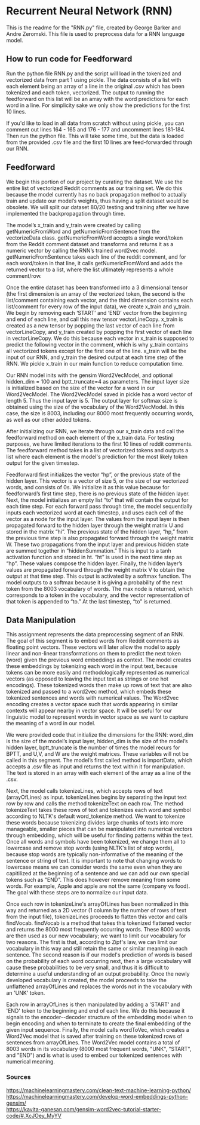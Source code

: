 # Recurrent Neural Network (RNN)

This is the readme for the "RNN.py" file, created by George Barker and Andre Zeromski. This file is used to preprocess data for a RNN language model.

## How to run code for Feedforward

Run the python file RNN.py and the script will load in the tokenized and vectorized data from part 1 using pickle. The data consists of a list with each element being an array of a line in the original .csv which has been tokenized and each token, vectorized. The output to running the feedforward on this list will be an array with the word predictions for each word in a line. For simplicity sake we only show the predictions for the first 10 lines.

If you'd like to load in all data from scratch without using pickle, you can comment out lines 164 - 165 and 176 - 177 and uncomment lines 181-184. Then run the python file. This will take some time, but the data is loaded from the provided .csv file and the first 10 lines are feed-forwarded through our RNN.

## Feedforward

We begin this portion of our project by curating the dataset. We use the entire list of vectorized Reddit comments as our training set. We do this because the model currently has no back propagation method to actually train and update our model’s weights, thus having a split dataset would be obsolete. We will split our dataset 80/20 testing and training after we have implemented the backpropagation through time.

The model’s x_train and y_train were created by calling getNumericFromWord and getNumericFromSentence from the vectorizeData class. getNumericFromWord accepts a single word/token from the Reddit comment dataset and transforms and returns it as a numeric vector by calling the RNN’s trained word2vec model. getNumericFromSentence takes each line of the reddit comment, and for each word/token in that line, it calls getNumericFromWord and adds the returned vector to a list, where the list ultimately represents a whole comment/row.

Once the entire dataset has been transformed into a 3 dimensional tensor (the first dimension is an array of the vectorized token, the second is the list/comment containing each vector, and the third dimension contains each list/comment for every row of the input data), we create x_train and y_train. We begin by removing each ‘START’ and ‘END’ vector from the beginning and end of each line, and call this new tensor vectorLineCopy. x_train is created as a new tensor by popping the last vector of each line from vectorLineCopy, and y_train created by popping the first vector of each line in vectorLineCopy. We do this because each vector in x_train is supposed to predict the following vector in the comment, which is why y_train contains all vectorized tokens except for the first one of the line. x_train will be the input of our RNN, and y_train the desired output at each time step of the RNN. We pickle x_train in our main function to reduce computation time.

Our RNN model inits with the gensim Word2VecModel, and optional hidden_dim = 100 and bptt_truncate=4 as parameters. The input layer size is initialized based on the size of the vector for a word in our Word2VecModel. The Word2VecModel saved in pickle has a word vector of length 5. Thus the input layer is 5. The output layer for softmax size is obtained using the size of the vocabulary of the Word2VecModel. In this case, the size is 8003, including our 8000 most frequently occurring words, as well as our other added tokens.

After initializing our RNN, we iterate through our x_train data and call the feedforward method on each element of the x_train data. For testing purposes, we have limited iterations to the first 10 lines of reddit comments. The feedforward method takes in a list of vectorized tokens and outputs a list where each element is the model's prediction for the most likely token output for the given timestep.

Feedforward first initializes the vector “hp”, or the previous state of the hidden layer. This vector is a vector of size 5, or the size of our vectorized words, and consists of 0s. We initialize it as this value because for feedforward’s first time step, there is no previous state of the hidden layer. Next, the model initializes an empty list “to” that will contain the output for each time step. For each forward pass through time, the model sequentially inputs each vectorized word at each timestep, and uses each cell of the vector as a node for the input layer. The values from the input layer is then propagated forward to the hidden layer through the weight matrix U and stored in the matrix “hi”. The previous state of the hidden layer, “hp,” from the previous time step is also propagated forward through the weight matrix W. These two propagations from the input layer and previous hidden state are summed together in “hiddenSummation.” This is input to a tanh activation function and stored in ht. “ht” is used in the next time step as “hp”. These values compose the hidden layer. Finally, the hidden layer’s values are propagated forward through the weight matrix V to obtain the output at that time step. This output is activated by a softmax function. The model outputs to a softmax because it is giving a probability of the next token from the 8003 vocabulary of words. The max node is returned, which corresponds to a token in the vocabulary, and the vector representation of that token is appended to “to.” At the last timestep, “to” is returned.

## Data Manipulation

This assignment represents the data preprocessing segment of an RNN. The goal of this segment is to embed words from Reddit comments as floating point vectors. These vectors will later allow the model to apply linear and non-linear transformations on them to predict the next token (word) given the previous word embeddings as context. The model creates these embeddings by tokenizing each word in the input text, because tokens can be more easily and methodologically represented as numerical vectors (as opposed to leaving the input text as strings or one hot encodings). These tokenized words then make up rows of text that are also tokenized and passed to a word2vec method, which embeds these tokenized sentences and words with numerical values. The Word2vec encoding creates a vector space such that words appearing in similar contexts will appear nearby in vector space. It will be useful for our linguistic model to represent words in vector space as we want to capture the meaning of a word in our model.

We were provided code that initialize the dimensions for the RNN: word_dim is the size of the model’s input layer, hidden_dim is the size of the model’s hidden layer, bptt_truncate is the number of times the model recurs for BPTT, and U,V, and W are the weight matrices. These variables will not be called in this segment. The model’s first called method is importData, which accepts a .csv file as input and returns the text within it for manipulation. The text is stored in an array with each element of the array as a line of the .csv.

Next, the model calls tokenizeLines, which accepts rows of text (arrayOfLines) as input. tokenizeLines begins by separating the input text row by row and calls the method tokenizeText on each row. The method tokenizeText takes these rows of text and tokenizes each word and symbol according to NLTK's default word_tokenize method. We want to tokenize these words because tokenizing divides large chunks of texts into more manageable, smaller pieces that can be manipulated into numerical vectors through embedding, which will be useful for finding patterns within the text. Once all words and symbols have been tokenized, we change them all to lowercase and remove stop words (using NLTK's list of stop words), because stop words are typically non-informative of the meaning of the sentence or string of text. It is important to note that changing words to lowercase means we can consider words the same even when they are capitilized at the beginning of a sentence and we can add our own special tokens such as "END". This does however remove meaning from some words. For example, Apple and apple are not the same (company vs food). The goal with these steps are to normalize our input data.

Once each row in tokenizeLine's arrayOfLines has been normalized in this way and returned as a 2D vector (1 column by the number of rows of text from the input file), tokenizeLines proceeds to flatten this vector and calls findVocab. findVocab is a method that takes this tokenized flattened vector and returns the 8000 most frequently occurring words. These 8000 words are then used as our new vocabulary; we want to limit our vocabulary for two reasons. The first is that, according to Zipf's law, we can limit our vocabulary in this way and still retain the same or similar meaning in each sentence. The second reason is if our model's prediction of words is based on the probability of each word occurring next, then a large vocabulary will cause these probabilities to be very small, and thus it is difficult to determine a useful understanding of an output probability. Once  the newly developed vocabulary is created, the model proceeds to take the unflattened arrayOfLines and replaces the words not in the vocabulary with an 'UNK' token.

Each row in arrayOfLines is then manipulated by adding a 'START' and 'END' token to the beginning and end of each line. We do this because it signals to the encoder--decoder structure of the embedding model when to begin encoding and when to terminate to create the final embedding of the given input sequence. Finally, the model calls wordToVec, which creates a Word2Vec model that is saved after training on these tokenized rows of sentences from arrayOfLines. The Word2Vec model contains a total of 8003 words in its vocabulary (8000 most frequent words, "UNK", "START", and "END") and is what is used to embed our tokenized sentences with numerical meaning.

### Sources

https://machinelearningmastery.com/clean-text-machine-learning-python/ <br />
https://machinelearningmastery.com/develop-word-embeddings-python-gensim/ <br />
https://kavita-ganesan.com/gensim-word2vec-tutorial-starter-code/#.XcJOey_MyYV <br />
